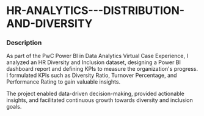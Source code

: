 # HR-ANALYTICS---DISTRIBUTION-AND-DIVERSITY

### Description

As part of the PwC Power BI in Data Analytics Virtual Case Experience, I analyzed an HR Diversity and Inclusion dataset, designing a Power BI dashboard report and defining KPIs to measure the organization's progress. I formulated KPIs such as Diversity Ratio, Turnover Percentage, and Performance Rating to gain valuable insights. 

The project enabled data-driven decision-making, provided actionable insights, and facilitated continuous growth towards diversity and inclusion goals.
